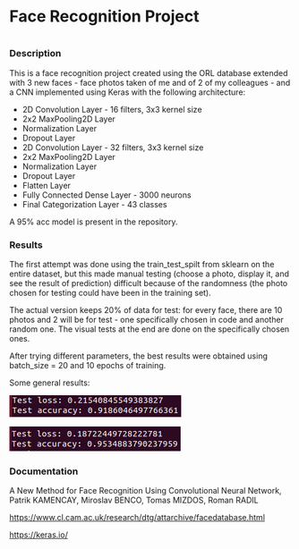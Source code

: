 # Face Recognition Project
#
### Description
This is a face recognition project created using the ORL database extended with 3 new faces - face photos taken of me and of 2 of my colleagues - and a CNN implemented using Keras with the following architecture:
- 2D Convolution Layer - 16 filters, 3x3 kernel size
- 2x2 MaxPooling2D Layer
- Normalization Layer
- Dropout Layer
- 2D Convolution Layer - 32 filters, 3x3 kernel size
- 2x2 MaxPooling2D Layer
- Normalization Layer
- Dropout Layer
- Flatten Layer
- Fully Connected Dense Layer - 3000 neurons
- Final Categorization Layer - 43 classes

A 95% acc model is present in the repository.

### Results
The first attempt was done using the train_test_spilt from sklearn on the entire dataset, but this made manual testing (choose a photo, display it, and see the result of prediction) difficult because of the randomness (the photo chosen for testing could have been in the training set).

The actual version keeps 20% of data for test: for every face, there are 10 photos and 2 will be for test - one specifically chosen in code and another random one. The visual tests at the end are done on the specifically chosen ones.

After trying different parameters, the best results were obtained using batch_size = 20 and 10 epochs of training.

Some general results:


![R1](results1.png)

![R2](results2.png)

### Documentation

A New Method for Face Recognition Using Convolutional Neural Network, Patrik KAMENCAY, Miroslav BENCO, Tomas MIZDOS, Roman RADIL

https://www.cl.cam.ac.uk/research/dtg/attarchive/facedatabase.html

https://keras.io/
